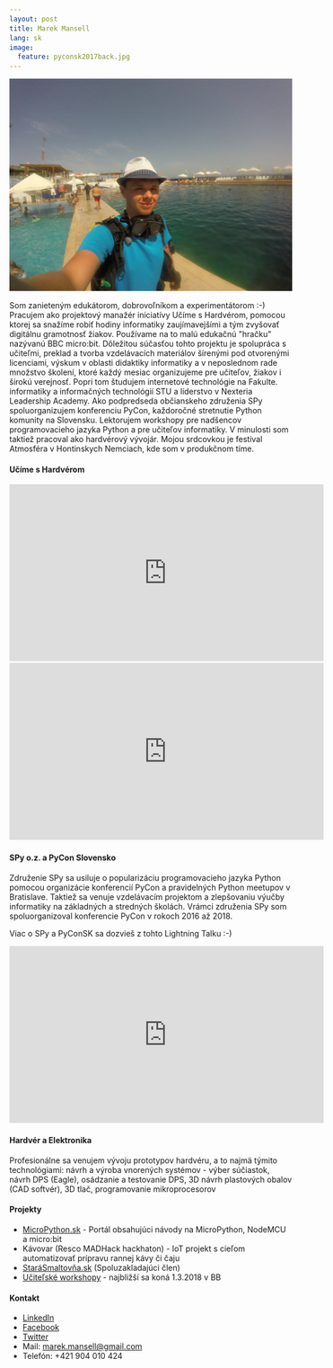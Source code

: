 ```yaml
---
layout: post
title: Marek Mansell
lang: sk
image:
  feature: pyconsk2017back.jpg
---
```


![Malta](/images/malta_18_pool.jpg)

Som zanieteným edukátorom, dobrovoľníkom a experimentátorom :-) Pracujem ako projektový manažér iniciatívy
Učíme s Hardvérom, pomocou ktorej sa snažíme robiť hodiny informatiky zaujímavejšími a 
tým zvyšovať digitálnu gramotnosť žiakov. Používame na to malú edukačnú "hračku" nazývanú BBC micro:bit.
Dôležitou súčasťou tohto projektu je spolupráca s učiteľmi, preklad a tvorba vzdelávacích
materiálov šírenými pod otvorenými licenciami, výskum v oblasti didaktiky informatiky a v neposlednom rade
množstvo školení, ktoré každý mesiac organizujeme pre učiteľov, žiakov i širokú verejnosť.
Popri tom študujem internetové technológie na Fakulte.
informatiky a informačných technológií STU a líderstvo v Nexteria Leadership Academy. Ako podpredseda občianskeho
združenia SPy spoluorganizujem konferenciu PyCon, každoročné stretnutie Python komunity na Slovensku.
Lektorujem workshopy pre nadšencov programovacieho jazyka Python
a pre učiteľov informatiky. V minulosti som taktiež pracoval ako hardvérový vývojár. Mojou srdcovkou je festival
Atmosféra v Hontinskych Nemciach, kde som v produkčnom tíme.

#### Učíme s Hardvérom

<iframe width="560" height="315" src="https://www.youtube.com/embed/cM5DdhZD9aY" frameborder="0" allow="autoplay; encrypted-media" allowfullscreen></iframe>

<iframe width="560" height="315" src="https://www.youtube.com/embed/sQNQT-0ySMw" frameborder="0" allow="autoplay; encrypted-media" allowfullscreen></iframe>

#### SPy o.z. a PyCon Slovensko

Združenie SPy sa usiluje o popularizáciu programovacieho jazyka Python pomocou organizácie konferencií PyCon a pravidelných Python meetupov v Bratislave. Taktiež sa venuje vzdelávacím projektom a zlepšovaniu výučby informatiky na základných a stredných školách. Vrámci združenia SPy som spoluorganizoval konferencie PyCon v rokoch 2016 až 2018.

Viac o SPy a PyConSK sa dozvieš z tohto Lightning Talku :-) 
<iframe width="560" height="315" src="https://www.youtube.com/embed/XsKUP23WPxY?rel=0&amp;controls=0&amp;showinfo=0&amp;start=432" frameborder="0" allow="autoplay; encrypted-media" allowfullscreen></iframe>

#### Hardvér a Elektronika

Profesionálne sa venujem vývoju prototypov hardvéru, a to najmä týmito technológiami: návrh a výroba vnorených systémov - výber súčiastok, návrh DPS (Eagle), osádzanie a testovanie DPS, 3D návrh plastových obalov (CAD softvér), 3D tlač, programovanie mikroprocesorov

#### Projekty

*   [MicroPython.sk](http://micropython.sk/) - Portál obsahujúci návody na MicroPython, NodeMCU a micro:bit
*   Kávovar (Resco MADHack hackhaton) - IoT projekt s cieľom automatizovať prípravu rannej kávy či čaju
*   [StaráSmaltov&#x0148;a.sk](#) (Spoluzakladajúci člen)
*   [Učiteľské workshopy](http://micropython.sk/microbit) - najbližší sa koná 1.3.2018 v BB


#### Kontakt

* [LinkedIn](https://www.linkedin.com/in/marekmansell)
* [Facebook](https://facebook.com/marekmansell)
* [Twitter](https://twitter.com/marekmansell)
* Mail: marek.mansell@gmail.com
* Telefón: +421 904 010 424
